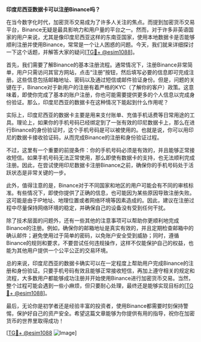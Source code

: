 **印度尼西亚数据卡可以注册Binance吗？**

在当今数字化时代，加密货币交易成为了许多人关注的焦点。而提到加密货币交易平台，Binance无疑是最具影响力和用户量的平台之一。然而，对于许多非英语国家的用户来说，尤其是像印度尼西亚这样的东南亚国家，使用本地数据卡是否能够顺利注册并使用Binance，常常是一个让人困惑的问题。今天，我们就来详细探讨一下这个话题，并解答大家的疑问[[TG💪+ @esim1088](https://t.me/s/esim1088)]。

首先，我们需要了解Binance的基本注册流程。通常情况下，注册Binance非常简单，用户只需访问其官方网站，点击“注册”按钮，然后填写必要的信息即可完成注册。这些信息包括邮箱地址、密码以及通过短信或邮件验证身份。但是，问题的关键在于，Binance对于新用户的注册有着严格的KYC（了解你的客户）政策。这意味着，即使你完成了基本的账户注册，你也可能需要提供更多的个人信息以完成身份验证。那么，印度尼西亚的数据卡在这种情况下能起到什么作用呢？

实际上，印度尼西亚的数据卡主要是用来支付账单、充值手机话费等日常用途的工具。理论上，如果你的手机号码已经绑定到了一张有效的印尼数据卡上，那么在进行Binance的身份验证时，这个手机号码是可以被使用的。也就是说，你可以用印尼的数据卡接收验证码，从而完成Binance的注册和身份验证过程。

不过，这里有一个重要的前提条件：你的手机号码必须是有效的，并且能够正常接收短信。如果手机号码无法正常使用，那么即使有数据卡的支持，也无法顺利完成注册。因此，在尝试使用印尼数据卡注册Binance之前，确保你的手机号码处于活跃状态是非常关键的一步。

此外，值得注意的是，Binance对于不同国家和地区的用户可能会有不同的审核标准。有些情况下，即使你提供了正确的信息，也可能因为某些原因导致注册失败。这可能是由于IP地址、地理位置或者网络环境等因素造成的。因此，建议在注册过程中尽量保持网络环境的稳定，并确保自己的设备没有受到任何干扰。

除了技术层面的问题外，还有一些其他的注意事项可以帮助你更顺利地完成Binance的注册。例如，确保你的邮箱地址是真实有效的，并且定期检查邮箱中的确认邮件；避免使用过于简单的密码，以免账户安全受到威胁；同时，遵循Binance的规则和要求，不要尝试任何违规操作，这样不仅能保护自己的权益，也能为其他用户提供一个公平公正的交易环境。

总的来说，印度尼西亚的数据卡确实可以在一定程度上帮助用户完成Binance的注册和身份验证。只要手机号码有效且能够正常接收短信，再加上遵守相关的规定和流程，大多数用户都能够成功注册并开始使用Binance进行加密货币交易。当然，整个过程可能会遇到一些小麻烦，但只要耐心处理，最终还是能够实现目标的[[TG💪+ @esim1088](https://t.me/s/esim1088)]。

最后，无论你是初学者还是经验丰富的投资者，使用Binance都需要时刻保持警惕，保护好自己的资产安全。希望这篇文章能够为你提供有用的指导，祝你在加密货币的世界里取得成功！

[[TG💪+ @esim1088](https://t.me/s/esim1088) ![Image](https://i.postimg.cc/4NQfJmqS/Snipaste-2025-05-13-00-14-12.png)]
